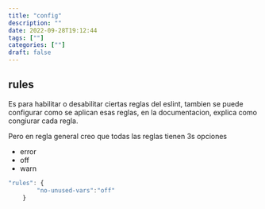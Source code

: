 ```yaml
---
title: "config"
description: "" 
date: 2022-09-28T19:12:44
tags: [""]
categories: [""]
draft: false
---
```

## rules

Es para habilitar o desabilitar ciertas reglas del eslint, tambien se puede configurar como se aplican esas reglas, en la documentacion, explica como congiurar cada regla.

Pero en regla general creo que todas las reglas tienen 3s opciones

- error
- off
- warn

```jsx
"rules": {
        "no-unused-vars":"off"
    }
```
